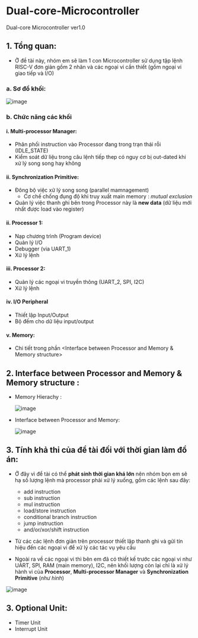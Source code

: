 # Dual-core-Microcontroller
Dual-core Microcontroller ver1.0
## 1. Tổng quan:
- Ở đề tài này, nhóm em sẽ làm 1 con Microcontroller sử dụng tập lệnh RISC-V đơn giản gồm 2 nhân và các ngoại vi cần thiết (gồm ngoại vi giao tiếp và I/O)
### a. Sơ đồ khối:

![image](https://github.com/atfox272/Dual-core-Microcontroller/assets/99324602/1ed7e937-0b87-4df9-9eed-458eac7bfb8a)

### b. Chức năng các khối
#### i. Multi-processor Manager:
- Phân phối instruction vào Processor đang trong trạn thái rỗi (IDLE_STATE)
- Kiểm soát dữ liệu trong câu lệnh tiếp thep có nguy cơ bị out-dated khi xử lý song song hay không

#### ii. Synchronization Primitive:
- Đông bộ việc xử lý song song (parallel mamnagement)
  + Cơ chế chống đụng độ khi truy xuất main memory : _mutual exclusion_
- Quản lý việc thanh ghi bên trong Processor này là **new data** (dữ liệu mới nhất được load vào register)

#### ii. Processor 1:
- Nạp chương trình (Program device)
- Quản lý I/O
- Debugger (via UART_1)
- Xử lý lệnh 

#### iii. Processor 2:
- Quản lý các ngoại vi truyền thông (UART_2, SPI, I2C)
- Xử lý lệnh

#### iv. I/O Peripheral
- Thiết lập Input/Output
- Bộ đếm cho dữ liệu input/output

#### v. Memory:
- Chi tiết trong phần <Interface between Processor and Memory & Memory structure>

## 2. Interface between Processor and Memory & Memory structure :
- Memory Hierachy :

  ![image](https://github.com/atfox272/Dual-core-Microcontroller/assets/99324602/fe1c6162-6781-4c77-b61f-daee985725db)

- Interface between Processor and Memory:

  ![image](https://github.com/atfox272/Dual-core-Microcontroller/assets/99324602/70110588-7eb1-4edc-8ca1-bdd662dd2ab5)

## 3. Tính khả thi của đề tài đối với thời gian làm đồ án:

- Ở đây vì để tài có thể **phát sinh thời gian khá lớn** nên nhóm bọn em sẽ hạ số lượng lệnh mà processor phải xử lý xuống, gồm các lệnh sau đây:
  + add instruction 
  + sub instruction 
  + mul instruction
  + load/store instruction
  + conditional branch instruction
  + jump instruction
  + and/or/xor/shift instruction

- Từ các các lệnh đơn giản trên processor thiết lập thanh ghi và gửi tín hiệu đến các ngoại vi để xử lý các tác vụ yêu cầu
  
- Ngoài ra về các ngoại vi thì bên em đã có thiết kế trước các ngoại vi như UART, SPI, RAM (main memory), I2C, nên khối lượng còn lại chỉ là xử lý hành vi của **Processor**, **Multi-processor Manager** và **Synchronization Primitive** (_như hình_)

![image](https://github.com/atfox272/Dual-core-Microcontroller/assets/99324602/4edd43f2-d21f-4b0e-a8ab-fd0a56db43da)

## 3. Optional Unit:
- Timer Unit
- Interrupt Unit
